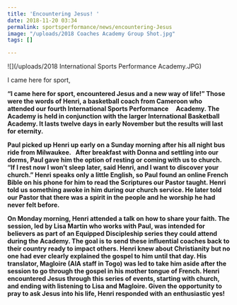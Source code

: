 ```yaml
---
title: 'Encountering Jesus! '
date: 2018-11-20 03:34
permalink: sportsperformance/news/encountering-Jesus
image: "/uploads/2018 Coaches Academy Group Shot.jpg"
tags: []

---
```

![](/uploads/2018 International Sports Performance Academy.JPG)

I came here for sport, 

**“I came here for sport, encountered Jesus and a new way of life!” Those were the words of Henri, a basketball coach from Cameroon who attended our fourth International Sports Performance     Academy. The Academy is held in conjunction with the larger International Basketball Academy. It lasts twelve days in early November but the results will last for eternity.**

**Paul picked up Henri up early on a Sunday morning after his all night bus ride from Milwaukee.   After breakfast with Donna and settling into our dorms, Paul gave him the option of resting or coming with us to church. “If I rest now I won’t sleep later, said Henri, and I want to discover your church.” Henri speaks only a little English, so Paul found an online French Bible on his phone for him to read the Scriptures our Pastor taught. Henri told us something awoke in him during our church service. He later told our Pastor that there was a spirit in the people and he worship he had never felt before.**

**On Monday morning, Henri attended a talk on how to share your faith. The session, led by Lisa Martin who works with Paul, was intended for believers as part of an Equipped Discipleship series they could attend during the Academy. The goal is to send these influential coaches back to their country ready to impact others. Henri knew about Christianity but no one had ever clearly explained the gospel to him until that day. His translator, Magloire (AIA staff in Togo) was led to take him aside after the session to go through the gospel in his mother tongue of French. Henri encountered Jesus through this series of events, starting with church, and ending with listening to Lisa and Magloire. Given the opportunity to pray to ask Jesus into his life, Henri responded with an enthusiastic yes!**